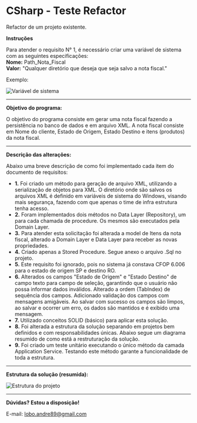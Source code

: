# CSharp - Teste Refactor
Refactor de um projeto existente.

<b>Instruções</b>

Para atender o requisito N° 1, é necessário criar uma variável de sistema com as seguintes especificações:<br>
<b>Nome:</b> Path_Nota_Fiscal<br>
<b>Valor:</b> "Qualquer diretório que deseja que seja salvo a nota fiscal."

Exemplo:

<img align="center" src="https://s28.postimg.org/60umb1sod/variavel_path.jpg" alt="Variável de sistema">

<hr>

<b>Objetivo do programa:</b>

O objetivo do programa consiste em gerar uma nota fiscal fazendo a persistência no banco de dados e em arquivo XML. 
A nota fiscal consiste em Nome do cliente, Estado de Origem, Estado Destino e itens (produtos) da nota fiscal. 

<hr>

<b>Descrição das alterações:</b>

Abaixo uma breve descrição de como foi implementado cada item do documento de requisitos:

<ul>
    <li><b>1.</b>	Foi criado um método para geração de arquivo XML, utilizando a serialização de objetos para XML. O diretório onde são salvos os arquivos XML é definido em variáveis de sistema do Windows, visando mais segurança, fazendo com que apenas o time de infra estrutura tenha acesso.</li>
    <li><b>2.</b>	Foram implementados dois métodos no Data Layer (Repository), um para cada chamada de procedure. Os mesmos são executados pela Domain Layer.</li>
    <li><b>3.</b>	Para atender esta solicitação foi alterada a model de Itens da nota fiscal, alterado a Domain Layer e Data Layer para receber as novas propriedades.</li>
    <li><b>4.</b>	Criado apenas a Stored Procedure. Segue anexo o arquivo .Sql no projeto.</li>
    <li><b>5.</b>	Este requisito foi ignorado, pois no sistema já constava CFOP 6.006 para o estado de origem SP e destino RO.</li>
    <li><b>6.</b>	Alterados os campos "Estado de Origem" e "Estado Destino" de campo texto para campo de seleção, garantindo que o usuário não possa informar dados inválidos. Alterado a ordem (TabIndex) de sequência dos campos. Adicionado validação dos campos com mensagens amigáveis. Ao salvar com sucesso os campos são limpos, ao salvar e ocorrer um erro, os dados são mantidos e é exibido uma mensagem.</li>
    <li><b>7.</b>	Utilizado conceitos SOLID (básico) para aplicar esta solução.</li>
    <li><b>8.</b>	Foi alterada a estrutura da solução separando em projetos bem definidos e com responsabilidades únicas. Abaixo segue um diagrama resumido de como está a restruturação da solução.</li>
    <li><b>9.</b>	Foi criado um teste unitário executando o único método da camada Application Service. Testando este método garante a funcionalidade de toda a estrutura.</li>
</ul>

<hr>

<b>Estrutura da solução (resumida):</b>

<img align="center" src="https://s28.postimg.org/jy3lovbzh/diagrama_imposto.jpg" alt="Estrutura do projeto">

<hr>

<b>Dúvidas? Estou a disposição!</b>

E-mail: lobo.andre89@gmail.com